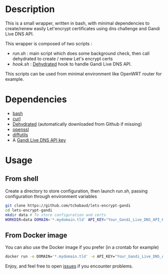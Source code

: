 # Description

This is a small wrapper, written in bash, with minimal dependencies to create/renew easily Let'encrypt certificates using dns challenge and Gandi Live DNS API.

This wrapper is composed of two scripts : 

- _run.sh_ : main script which does some background check, then call dehydrated to create / renew Let's encrypt certs 
- _hook.sh_ : [Dehydrated](https://dehydrated.io) hook to handle Gandi Live DNS API.

This scripts can be used from minimal environment like OpenWRT router for example.

# Dependencies

- [bash](https://www.gnu.org/software/bash)
- [curl](https://curl.haxx.se)
- [Dehydrated](https://dehydrated.io) (automatically downloaded from Github if missing)
- [openssl](https://www.openssl.org)
- [diffutils](http://www.gnu.org/software/diffutils)
- A [Gandi Live DNS API key](https://doc.livedns.gandi.net)

# Usage

## From shell

Create a directory to store configuration, then launch *run.sh*, passing configuration through environment variables 

```sh
git clone https://github.com/tchabaud/lets-encrypt-gandi
cd lets-encrypt-gandi
mkdir data # To store configuration and certs
WORKDIR=data DOMAIN='*.mydomain.tld' API_KEY="Your_Gandi_Live_DNS_API_KEY" ./run.sh
```

## From Docker image

You can also use the Docker image if you prefer (in a crontab for example)

```sh
docker run -e DOMAIN='*.mydomain.tld' -e API_KEY="Your_Gandi_Live_DNS_API_KEY" -v /directory/to/your/conf:/data --rm tchabaud/letsencrypt
```

Enjoy, and feel free to open [issues](https://github.com/tchabaud/lets-encrypt-gandi/issues) if you encounter problems.
